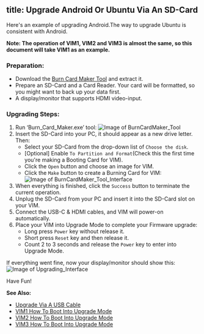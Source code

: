 title:  Upgrade Android Or Ubuntu Via An SD-Card
---

Here's an example of upgrading Android.The way to upgrade Ubuntu is consistent with Android.

**Note: The operation of VIM1, VIM2 and VIM3 is almost the same, so this document will take VIM1 as an example.**

### Preparation:

* Download the [Burn Card Maker Tool](https://dl.Khadas.com/Tools/Burn_card_maker_V2.0.2_20150617_en.7z) and extract it.
* Prepare an SD-Card and a Card Reader. Your card will be formatted, so you might want to back up your data first.
* A display/monitor that supports HDMI video-input.

### Upgrading Steps:
1. Run ‘Burn_Card_Maker.exe’ tool:
	![Image of BurnCardMaker_Tool](/images/vim1/BurnCardMaker_Tool.png)
2. Insert the SD-Card into your PC, it should appear as a new drive letter. Then:
	* Select your SD-Card from the drop-down list of `Choose the disk`.
	* [Optional] Enable `To Partition and Format`(Check this the first time you're making a Booting Card for VIM).
	* Click the `Open` button and choose an image for VIM.
	* Click the `Make` button to create a Burning Card for VIM:
	![Image of BurnCardMaker_Tool_Interface](/images/vim1/BurnCardMaker_Tool_Interface.png)
3. When everything is finished, click the `Success` button to terminate the current operation.
4. Unplug the SD-Card from your PC and insert it into the SD-Card slot on your VIM.
5. Connect the USB-C & HDMI cables, and VIM will power-on automatically.
6. Place your VIM into Upgrade Mode to complete your Firmware upgrade:
	* Long press `Power` key without release it.
	* Short press `Reset` key and then release it.
	* Count 2 to 3 seconds and release the `Power` key to enter into Upgrade Mode.

If everything went fine, now your display/monitor should show this:
![Image of Upgrading_Interface](/images/vim1/Upgrading_interface.png)

Have Fun!

**See Also:**

* [Upgrade Via A USB Cable](/vim1/UpgradeViaUSBCable.html)
* [VIM1 How To Boot Into Upgrade Mode](/vim1/HowtoBootIntoUpgradeMode.html)
* [VIM2 How To Boot Into Upgrade Mode](/vim2/HowtoBootIntoUpgradeMode.html)
* [VIM3 How To Boot Into Upgrade Mode](/vim3/HowtoBootIntoUpgradeMode.html)
